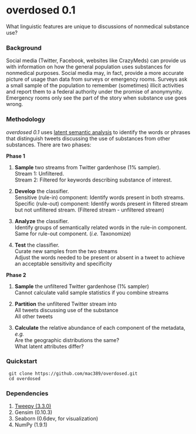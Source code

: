 # overdosed 0.1
What linguistic features are unique to discussions of nonmedical substance use?

### Background

 Social media (Twitter, Facebook, websites like CrazyMeds) can provide us with information on how the general population uses substances for nonmedical purposes. Social media may, in fact, provide a more accurate picture of usage than data from surveys or emergency rooms. Surveys ask a small sample of the population to remember (sometimes) illicit activities and report them to a federal authority under the promise of anonymynity. Emergency rooms only see the part of the story when substance use goes wrong. 

### Methodology

  _overdosed 0.1_ uses <a href="http://en.wikipedia.org/wiki/Latent_semantic_analysis">latent semantic analysis</a> to identify the words or phrases that distinguish tweets discussing the use of substances from other substances. There are two phases:

   <b>Phase 1</b>

1. **Sample** two streams from Twitter gardenhose (1% sampler). 
   <br>Stream 1: Unfiltered. 
   <br>Stream 2: Filtered for keywords describing substance of interest. 

1. **Develop** the classifier. 
    <br> Sensitive (rule-in) component: Identify words present in both streams. 
    <br> Specific (rule-out) component: Identify words present in filtered stream but not unfiltered stream. (Filtered stream - unfiltered stream)

1. **Analyze** the classifier.
    <br> Identify groups of semantically related words in the rule-in component. 
    <br> Same for rule-out component. (_i.e._ Taxonomize)

1. **Test** the classifier.
	<br> Curate new samples from the two streams
	<br> Adjust the words needed to be present or absent in a tweet to achieve an acceptable sensitivity and specificity

<b>Phase 2</b> 

1. **Sample** the unfiltered Twitter gardenhose (1% sampler)
   <br> Cannot calculate valid sample statistics if you combine streams

2. **Partition** the unfiltered Twitter stream into 
	<br> All tweets discussing use of the substance
	<br> All other tweets

3. **Calculate** the relative abundance of each component of the metadata, _e.g._
	<br> Are the geographic distributions the same?
	<br> What latent attributes differ?

### Quickstart

     git clone https://github.com/mac389/overdosed.git
     cd overdosed

### Dependencies
1. [Tweepy (3.3.0)](https://github.com/tweepy/tweepy)
1. Gensim (0.10.3)
1. Seaborn (0.6dev, for visualization)
1. NumPy (1.9.1)